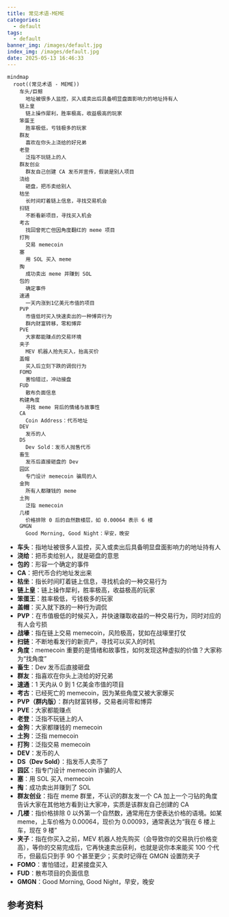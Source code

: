 ```yaml
---
title: 常见术语-MEME
categories:
  - default
tags:
  - default
banner_img: /images/default.jpg
index_img: /images/default.jpg
date: 2025-05-13 16:46:33
---
```


```mermaid
mindmap
  root((常见术语 - MEME))
    车头/巨鲸
      地址被很多人监控，买入或卖出后具备明显盘面影响力的地址持有人
    链上皇
      链上操作犀利，胜率极高，收益极高的玩家
    笨蛋王
      胜率极低，亏钱极多的玩家
    群友
      喜欢在你头上浇给的好兄弟
    老登
      泛指不玩链上的人
    群友创业
      群友自己创建 CA 发币并宣传，假装是别人项目
    浇给
      砸盘，把币卖给别人
    枯坐
      长时间盯着链上信息，寻找交易机会
    扫链
      不断看新项目，寻找买入机会
    考古
      找回曾死亡但因角度翻红的 meme 项目
    打狗
      交易 memecoin
    塞
      用 SOL 买入 meme
    掏
      成功卖出 meme 并赚到 SOL
    包的
      确定事件
    速通
      一天内涨到1亿美元市值的项目
    PVP
      市值低时买入快速卖出的一种博弈行为
      群内财富转移，零和博弈
    PVE
      大家都能赚点的交易环境
    夹子
      MEV 机器人抢先买入，抬高买价
    盖帽
      买入后立刻下跌的调侃行为
    FOMO
      害怕错过，冲动接盘
    FUD
      散布负面信息
    构建角度
      寻找 meme 背后的情绪与故事性
    CA
      Coin Address：代币地址
    DEV
      发币的人
    DS
      Dev Sold：发币人抛售代币
    畜生
      发币后直接砸盘的 Dev
    园区
      专门设计 memecoin 骗局的人
    金狗
      所有人都赚钱的 meme
    土狗
      泛指 memecoin
    几楼
      价格排除 0 后的自然数楼层，如 0.00064 表示 6 楼
    GMGN
      Good Morning, Good Night：早安，晚安
```

- **车头**：指地址被很多人监控，买入或卖出后具备明显盘面影响力的地址持有人  
- **浇给**：把币卖给别人，就是砸盘的意思  
- **包的**：形容一个确定的事件  
- **CA**：把代币合约地址发出来  
- **枯坐**：指长时间盯着链上信息，寻找机会的一种交易行为  
- **链上皇**：链上操作犀利，胜率极高，收益极高的玩家  
- **笨蛋王**：胜率极低，亏钱极多的玩家  
- **盖帽**：买入就下跌的一种行为调侃  
- **PVP**：在市值极低的时候买入，并快速赚取收益的一种交易行为，同时对应的有人会亏损  
- **战壕**：指在链上交易 memecoin，风险极高，犹如在战壕里打仗  
- **扫链**：不断地看发行的新资产，寻找可以买入的时机  
- **角度**：memecoin 重要的是情绪和故事性，如何发现这种虚拟的价值？大家称为“找角度”  
- **畜生**：Dev 发币后直接砸盘  
- **群友**：指喜欢在你头上浇给的好兄弟  
- **速通**：1 天内从 0 到 1 亿美金市值的项目  
- **考古**：已经死亡的 memecoin，因为某些角度又被大家爆买  
- **PVP（群内版）**：群内财富转移，交易者间零和博弈  
- **PVE**：大家都能赚点  
- **老登**：泛指不玩链上的人  
- **金狗**：大家都赚钱的 memecoin  
- **土狗**：泛指 memecoin  
- **打狗**：泛指交易 memecoin  
- **DEV**：发币的人  
- **DS（Dev Sold）**：指发币人卖币了  
- **园区**：指专门设计 memecoin 诈骗的人  
- **塞**：用 SOL 买入 memecoin  
- **掏**：成功卖出并赚到了 SOL  
- **群友创业**：指在 meme 群里，不认识的群友发一个 CA 加上一个刁钻的角度告诉大家在其他地方看到让大家冲，实质是该群友自己创建的 CA  
- **几楼**：指价格排除 0 以外第一个自然数，通常用在方便表达价格的语境。如某 meme，上车价格为 0.00064，现价为 0.00093，通常表达为“我在 6 楼上车，现在 9 楼”  
- **夹子**：指在你买入之前，MEV 机器人抢先购买（会导致你的交易执行价格变高），等你的交易完成后，它再快速卖出获利，也就是说你本来能买 100 个代币，但最后只到手 90 个甚至更少；买卖时记得在 GMGN 设置防夹子  
- **FOMO**：害怕错过，赶紧接盘买入  
- **FUD**：散布项目的负面信息  
- **GMGN**：Good Morning, Good Night，早安，晚安


## 参考资料
[^1]: [GMGN：从0刀1000万美金Meme操作指南](/crypto/others/GMGN：从0到1000万美金Meme操作指南.pdf)
